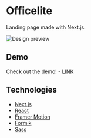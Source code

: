 # Officelite

Landing page made with Next.js.

![Design preview](preview.gif)

## Demo

Check out the demo! - [LINK](http://officelite-inky.vercel.app/)

## Technologies

* [Next.js](https://vuejs.org/)
* [React](https://reactjs.org/)
* [Framer Motion](https://www.framer.com/motion/)
* [Formik](https://formik.org/)
* [Sass](https://sass-lang.com/)